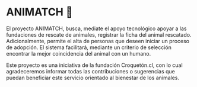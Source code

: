 # ANIMATCH 🐾

El proyecto ANIMATCH, busca, mediate el apoyo tecnológico apoyar a las fundaciones de rescate de animales, registrar la ficha del animal rescatado. Adicionalmente, permite el alta de personas que deseen iniciar un proceso de adopción.
El sistema facilitará, mediante un criterio de selección encontrar la mejor coincidencia del animal con un humano.

Este proyecto es una iniciativa de la fundación Croquetón.cl, con lo cual agradeceremos informar todas las contribuciones o sugerencias que puedan beneficiar este servicio orientado al bienestar de los animales.
